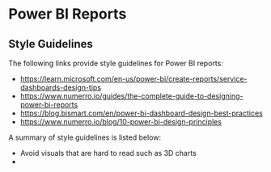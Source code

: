 # Power BI Reports

## Style Guidelines
The following links provide style guidelines for Power BI reports:

- https://learn.microsoft.com/en-us/power-bi/create-reports/service-dashboards-design-tips
- https://www.numerro.io/guides/the-complete-guide-to-designing-power-bi-reports
- https://blog.bismart.com/en/power-bi-dashboard-design-best-practices
- https://www.numerro.io/blog/10-power-bi-design-principles

A summary of style guidelines is listed below:
- Avoid visuals that are hard to read such as 3D charts
- 